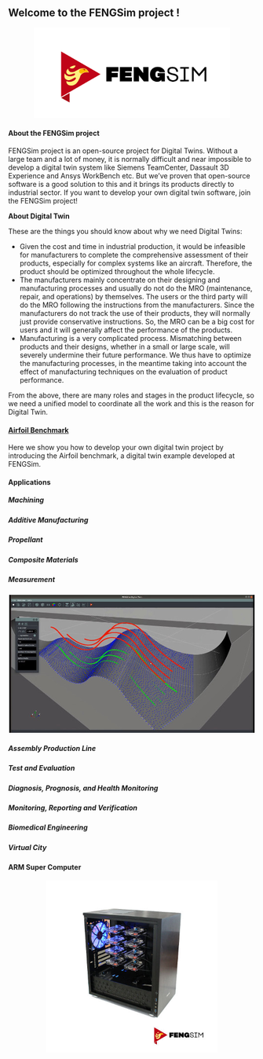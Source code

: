 ## Welcome to the FENGSim project !

<p align="center">
<img src="images/Fengsim_logo_hi.gif" width="400" title="arm cluster">
</p>

#### About the FENGSim project

FENGSim project is an open-source project for Digital Twins. Without a large team and a lot of money, it is normally difficult and near impossible to develop a digital twin system like Siemens TeamCenter, Dassault 3D Experience and Ansys WorkBench etc. But we’ve proven that open-source software is a good solution to this and it brings its products directly to industrial sector. If you want to develop your own digital twin software, join the FENGSim project!

**About Digital Twin**

These are the things you should know about why we need Digital Twins:

- Given the cost and time in industrial production, it would be infeasible for manufacturers to complete the comprehensive assessment of their products, especially for complex systems like an aircraft. Therefore, the product should be optimized throughout the whole lifecycle. 
- The manufacturers mainly concentrate on their designing and manufacturing processes and usually do not do the MRO (maintenance, repair, and operations) by themselves. The users or the third party will do the MRO following the instructions from the manufacturers. Since the manufacturers do not track the use of their products, they will normally just provide conservative instructions. So, the MRO can be a big cost for users and it will generally affect the performance of the products.
- Manufacturing is a very complicated process. Mismatching between products and their designs, whether in a small or large scale, will severely undermine their future performance. We thus have to optimize the manufacturing processes, in the meantime taking into account the effect of manufacturing techniques on the evaluation of product performance. 

From the above, there are many roles and stages in the product lifecycle, so we need a unified model  to coordinate all the work and this is the reason for Digital Twin. 

#### [Airfoil Benchmark](https://github.com/fengsim/FENGSim-Dev/wiki/Home)

Here we show you how to develop your own digital twin project by introducing the Airfoil benchmark, a digital twin example developed at FENGSim.   

#### Applications

##### Machining

##### Additive Manufacturing

##### Propellant

##### Composite Materials

##### Measurement

<p align="center">
  <img src="images/meas.jpg" width="500" title="arm cluster">
</p>

##### Assembly Production Line

##### Test and Evaluation

##### Diagnosis, Prognosis, and Health Monitoring

##### Monitoring, Reporting and Verification

##### Biomedical Engineering

##### Virtual City

#### ARM Super Computer

<p align="center">
  <img src="images/Mark-1.jpg" width="350" title="arm cluster">
</p>
